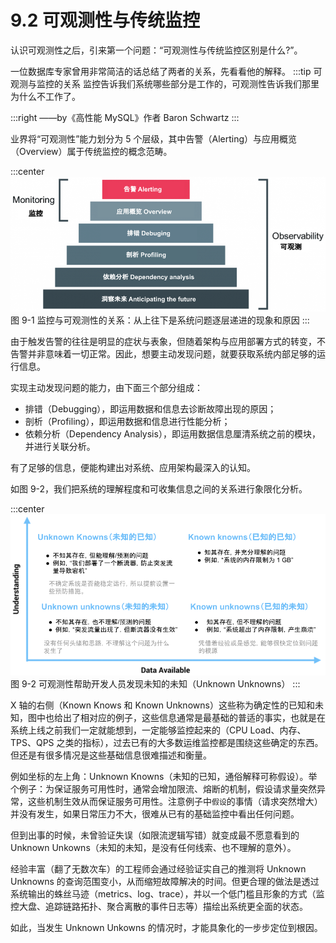 # 9.2 可观测性与传统监控

认识可观测性之后，引来第一个问题：“可观测性与传统监控区别是什么?”。

一位数据库专家曾用非常简洁的话总结了两者的关系，先看看他的解释。
:::tip 可观测与监控的关系
监控告诉我们系统哪些部分是工作的，可观测性告诉我们那里为什么不工作了。

:::right
——by《高性能 MySQL》作者 Baron Schwartz 
:::



业界将“可观测性”能力划分为 5 个层级，其中告警（Alerting）与应用概览（Overview）属于传统监控的概念范畴。

:::center
  ![](../assets/Monitoring-vs-Observability.png)<br/>
  图 9-1 监控与可观测性的关系：从上往下是系统问题逐层递进的现象和原因
:::

由于触发告警的往往是明显的症状与表象，但随着架构与应用部署方式的转变，不告警并非意味着一切正常。因此，想要主动发现问题，就要获取系统内部足够的运行信息。

实现主动发现问题的能力，由下面三个部分组成：
- 排错（Debugging），即运用数据和信息去诊断故障出现的原因； 
- 剖析（Profiling），即运用数据和信息进行性能分析；
- 依赖分析（Dependency Analysis），即运用数据信息厘清系统之前的模块，并进行关联分析。

有了足够的信息，便能构建出对系统、应用架构最深入的认知。


如图 9-2，我们把系统的理解程度和可收集信息之间的关系进行象限化分析。

:::center
  ![](../assets/observability-knowns.png)<br/>
  图 9-2 可观测性帮助开发人员发现未知的未知（Unknown Unknowns）
:::

X 轴的右侧（Known Knows 和 Known Unknowns）这些称为确定性的已知和未知，图中也给出了相对应的例子，这些信息通常是最基础的普适的事实，也就是在系统上线之前我们一定就能想到，一定能够监控起来的（CPU Load、内存、TPS、QPS 之类的指标），过去已有的大多数运维监控都是围绕这些确定的东西。但还是有很多情况是这些基础信息很难描述和衡量。

例如坐标的左上角：Unknown Knowns（未知的已知，通俗解释可称假设）。举个例子：为保证服务可用性时，通常会增加限流、熔断的机制，假设请求量突然异常，这些机制生效从而保证服务可用性。注意例子中`假设`的事情（请求突然增大）并没有发生，如果日常压力不大，很难从已有的基础监控中看出任何问题。

但到出事的时候，未曾验证失误（如限流逻辑写错）就变成最不愿意看到的 Unknown Unkowns（未知的未知，是没有任何线索、也不理解的意外）。

经验丰富（翻了无数次车）的工程师会通过经验证实自己的推测将 Unknown Unknowns 的查询范围变小，从而缩短故障解决的时间。但更合理的做法是透过系统输出的蛛丝马迹（metrics、log、trace），并以一个低门槛且形象的方式（监控大盘、追踪链路拓扑、聚合离散的事件日志等）描绘出系统更全面的状态。

如此，当发生 Unknown Unkowns 的情况时，才能具象化的一步步定位到根因。

[^1]: 参见 https://blog.sciencenet.cn/blog-829-1271882.html
